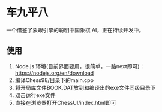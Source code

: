 # 车九平八

一个借鉴了象眼引擎的聪明中国象棋 AI，正在持续开发中。

## 使用

1. Node.js 环境(目前界面要用，很简单，一路next即可)：https://nodejs.org/en/download
2. 编译Chess98/目录下的main.cpp
3. 将开局库文件BOOK.DAT放到和编译出的exe文件同级目录下
4. 双击运行exe文件
5. 直接在浏览器打开ChessUI/index.html即可
